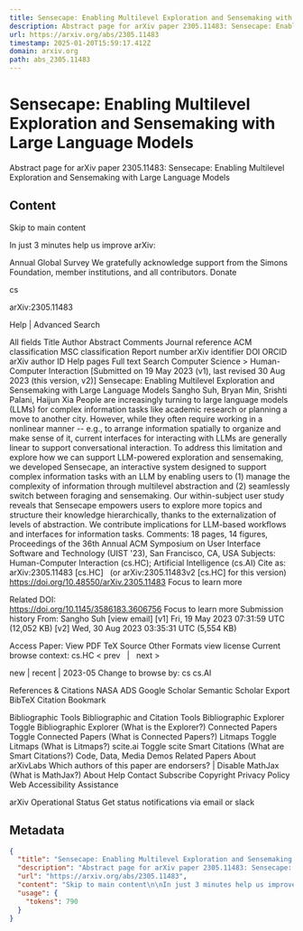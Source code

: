 ```yaml
---
title: Sensecape: Enabling Multilevel Exploration and Sensemaking with Large Language Models
description: Abstract page for arXiv paper 2305.11483: Sensecape: Enabling Multilevel Exploration and Sensemaking with Large Language Models
url: https://arxiv.org/abs/2305.11483
timestamp: 2025-01-20T15:59:17.412Z
domain: arxiv.org
path: abs_2305.11483
---
```


# Sensecape: Enabling Multilevel Exploration and Sensemaking with Large Language Models


Abstract page for arXiv paper 2305.11483: Sensecape: Enabling Multilevel Exploration and Sensemaking with Large Language Models


## Content

Skip to main content

In just 3 minutes help us improve arXiv:

Annual Global Survey
We gratefully acknowledge support from the Simons Foundation, member institutions, and all contributors.
Donate
>
cs
>
arXiv:2305.11483

Help | Advanced Search

All fields
Title
Author
Abstract
Comments
Journal reference
ACM classification
MSC classification
Report number
arXiv identifier
DOI
ORCID
arXiv author ID
Help pages
Full text
Search
Computer Science > Human-Computer Interaction
[Submitted on 19 May 2023 (v1), last revised 30 Aug 2023 (this version, v2)]
Sensecape: Enabling Multilevel Exploration and Sensemaking with Large Language Models
Sangho Suh, Bryan Min, Srishti Palani, Haijun Xia
People are increasingly turning to large language models (LLMs) for complex information tasks like academic research or planning a move to another city. However, while they often require working in a nonlinear manner -- e.g., to arrange information spatially to organize and make sense of it, current interfaces for interacting with LLMs are generally linear to support conversational interaction. To address this limitation and explore how we can support LLM-powered exploration and sensemaking, we developed Sensecape, an interactive system designed to support complex information tasks with an LLM by enabling users to (1) manage the complexity of information through multilevel abstraction and (2) seamlessly switch between foraging and sensemaking. Our within-subject user study reveals that Sensecape empowers users to explore more topics and structure their knowledge hierarchically, thanks to the externalization of levels of abstraction. We contribute implications for LLM-based workflows and interfaces for information tasks.
Comments:	18 pages, 14 figures, Proceedings of the 36th Annual ACM Symposium on User Interface Software and Technology (UIST '23), San Francisco, CA, USA
Subjects:	Human-Computer Interaction (cs.HC); Artificial Intelligence (cs.AI)
Cite as:	arXiv:2305.11483 [cs.HC]
 	(or arXiv:2305.11483v2 [cs.HC] for this version)
 	
https://doi.org/10.48550/arXiv.2305.11483
Focus to learn more

Related DOI:	
https://doi.org/10.1145/3586183.3606756
Focus to learn more
Submission history
From: Sangho Suh [view email]
[v1] Fri, 19 May 2023 07:31:59 UTC (12,052 KB)
[v2] Wed, 30 Aug 2023 03:35:31 UTC (5,554 KB)

Access Paper:
View PDF
TeX Source
Other Formats
view license
Current browse context:
cs.HC
< prev   |   next >

new | recent | 2023-05
Change to browse by:
cs
cs.AI

References & Citations
NASA ADS
Google Scholar
Semantic Scholar
Export BibTeX Citation
Bookmark
 
Bibliographic Tools
Bibliographic and Citation Tools
Bibliographic Explorer Toggle
Bibliographic Explorer (What is the Explorer?)
Connected Papers Toggle
Connected Papers (What is Connected Papers?)
Litmaps Toggle
Litmaps (What is Litmaps?)
scite.ai Toggle
scite Smart Citations (What are Smart Citations?)
Code, Data, Media
Demos
Related Papers
About arXivLabs
Which authors of this paper are endorsers? | Disable MathJax (What is MathJax?)
About
Help
Contact
Subscribe
Copyright
Privacy Policy
Web Accessibility Assistance

arXiv Operational Status 
Get status notifications via email or slack

## Metadata

```json
{
  "title": "Sensecape: Enabling Multilevel Exploration and Sensemaking with Large Language Models",
  "description": "Abstract page for arXiv paper 2305.11483: Sensecape: Enabling Multilevel Exploration and Sensemaking with Large Language Models",
  "url": "https://arxiv.org/abs/2305.11483",
  "content": "Skip to main content\n\nIn just 3 minutes help us improve arXiv:\n\nAnnual Global Survey\nWe gratefully acknowledge support from the Simons Foundation, member institutions, and all contributors.\nDonate\n>\ncs\n>\narXiv:2305.11483\n\nHelp | Advanced Search\n\nAll fields\nTitle\nAuthor\nAbstract\nComments\nJournal reference\nACM classification\nMSC classification\nReport number\narXiv identifier\nDOI\nORCID\narXiv author ID\nHelp pages\nFull text\nSearch\nComputer Science > Human-Computer Interaction\n[Submitted on 19 May 2023 (v1), last revised 30 Aug 2023 (this version, v2)]\nSensecape: Enabling Multilevel Exploration and Sensemaking with Large Language Models\nSangho Suh, Bryan Min, Srishti Palani, Haijun Xia\nPeople are increasingly turning to large language models (LLMs) for complex information tasks like academic research or planning a move to another city. However, while they often require working in a nonlinear manner -- e.g., to arrange information spatially to organize and make sense of it, current interfaces for interacting with LLMs are generally linear to support conversational interaction. To address this limitation and explore how we can support LLM-powered exploration and sensemaking, we developed Sensecape, an interactive system designed to support complex information tasks with an LLM by enabling users to (1) manage the complexity of information through multilevel abstraction and (2) seamlessly switch between foraging and sensemaking. Our within-subject user study reveals that Sensecape empowers users to explore more topics and structure their knowledge hierarchically, thanks to the externalization of levels of abstraction. We contribute implications for LLM-based workflows and interfaces for information tasks.\nComments:\t18 pages, 14 figures, Proceedings of the 36th Annual ACM Symposium on User Interface Software and Technology (UIST '23), San Francisco, CA, USA\nSubjects:\tHuman-Computer Interaction (cs.HC); Artificial Intelligence (cs.AI)\nCite as:\tarXiv:2305.11483 [cs.HC]\n \t(or arXiv:2305.11483v2 [cs.HC] for this version)\n \t\nhttps://doi.org/10.48550/arXiv.2305.11483\nFocus to learn more\n\nRelated DOI:\t\nhttps://doi.org/10.1145/3586183.3606756\nFocus to learn more\nSubmission history\nFrom: Sangho Suh [view email]\n[v1] Fri, 19 May 2023 07:31:59 UTC (12,052 KB)\n[v2] Wed, 30 Aug 2023 03:35:31 UTC (5,554 KB)\n\nAccess Paper:\nView PDF\nTeX Source\nOther Formats\nview license\nCurrent browse context:\ncs.HC\n< prev   |   next >\n\nnew | recent | 2023-05\nChange to browse by:\ncs\ncs.AI\n\nReferences & Citations\nNASA ADS\nGoogle Scholar\nSemantic Scholar\nExport BibTeX Citation\nBookmark\n \nBibliographic Tools\nBibliographic and Citation Tools\nBibliographic Explorer Toggle\nBibliographic Explorer (What is the Explorer?)\nConnected Papers Toggle\nConnected Papers (What is Connected Papers?)\nLitmaps Toggle\nLitmaps (What is Litmaps?)\nscite.ai Toggle\nscite Smart Citations (What are Smart Citations?)\nCode, Data, Media\nDemos\nRelated Papers\nAbout arXivLabs\nWhich authors of this paper are endorsers? | Disable MathJax (What is MathJax?)\nAbout\nHelp\nContact\nSubscribe\nCopyright\nPrivacy Policy\nWeb Accessibility Assistance\n\narXiv Operational Status \nGet status notifications via email or slack",
  "usage": {
    "tokens": 790
  }
}
```
